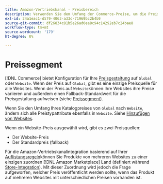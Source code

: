 ```yaml
---
title: Amazon-Vertriebskanal - Preisbereich
description: Verwenden Sie den Umfang der Commerce-Preise, um die Preise nach mehreren Websites oder global zu verwalten.
exl-id: 24a1eac1-d579-4063-a33c-71969bc2b4b9
source-git-commit: df26834c81b5e26ad0ea8c94c14292eb7c24bae8
workflow-type: tm+mt
source-wordcount: '179'
ht-degree: 0%

---
```


# Preissegment

[!DNL Commerce] bietet Konfiguration für Ihre [Preisgestaltung](https://experienceleague.adobe.com/docs/commerce-admin/config/catalog/catalog.html#price) auf `Global` oder `Website`. Wenn der Preis auf `Global`, gibt es eine einzige Preisquelle für alle Websites. Wenn der Preis auf `Website`können Ihre Websites ihre Preise variieren und außerdem einen Fallback-Standardwert für die Preisgestaltung aufweisen (siehe [Preissegment](https://experienceleague.adobe.com/docs/commerce-admin/catalog/products/pricing/catalog-price-scope.html)).

Wenn Sie den Umfang Ihres Katalogpreises von `Global` nach `Website`, ändern sich alle Preistypattribute ebenfalls in `Website`. Siehe [Hinzufügen von Websites](https://experienceleague.adobe.com/docs/commerce-admin/stores-sales/site-store/stores.html#add-websites).

Wenn ein Website-Preis ausgewählt wird, gibt es zwei Preisquellen:

- Der Website-Preis
- Der Standardpreis (fallback)

Für die Amazon-Vertriebskanalintegration basierend auf Ihrer [Auflistungsregeln](./listing-rules.md)können Sie Produkte von mehreren Websites zu einer einzigen zuordnen [!DNL Amazon Marketplace] Land (definiert während [Store-Integration](./store-integration.md)). Mit dieser Zuordnung wird jedoch die Frage aufgeworfen, welcher Preis veröffentlicht werden sollte, wenn das Produkt auf mehreren Websites mit unterschiedlichen Preisen vorhanden ist.
